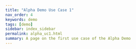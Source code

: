 ```yaml
---
title: "Alpha Demo Use Case 1"
nav_order: 4
keywords: demo
tags: [demo]
sidebar: index_sidebar
permalink: alpha_uc1.html
summary: A page on the first use case of the Alpha Demo
---
```

